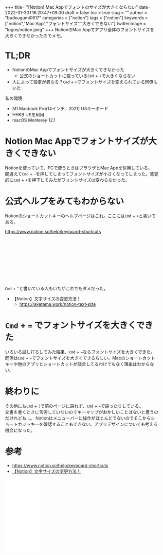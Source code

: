 +++
title= "[Notion] Mac Appでフォントのサイズが大きくならない"
date= 2022-01-30T16:20:47+09:00
draft = false
toc = true
slug = ""
author = "budougumi0617"
categories = ["notion"]
tags = ["notion"]
keywords = ["notion","Mac App","フォントサイズ","大きくできない"]
twitterImage = "logos/notion.jpeg"
+++
NotionのMac Appでアプリ全体のフォントサイズを大きくできなかったのでメモ。

<!--more-->

# TL;DR
- NotionのMac Appでフォントサイズが大きくできなかった
    - 公式のショートカットに載っている`Cmd` + `+`で大きくならない
- 人によって設定が異なる？`Cmd` + `+`でフォントサイズを変えられている同僚もいた

私の環境

- M1 Macbook Pro(14インチ、2021) USキーボード
- HHKB USを利用
- macOS Monterey 12.1

# Notion Mac Appでフォントサイズが大きくできない

Notionを使っていて、PCで使うときはブラウザとMac Appを併用している。  
間違えて`Cmd` + `-`を押してしまってフォントサイズが小さくなってしまった。感覚的に`Cmd` + `+`を押下してみたがフォントサイズは変わらなかった。


# 公式ヘルプをみてもわからない
Notionのショートカットキーのヘルプページはこれ。ここには`Cmd` + `+`と書いてある。

https://www.notion.so/help/keyboard-shortcuts
<div class="iframely-embed"><div class="iframely-responsive" style="height: 140px; padding-bottom: 0;"><a href="https://www.notion.so/help/keyboard-shortcuts" data-iframely-url="//iframely.net/00XBwZR?card=small"></a></div></div><script async src="//iframely.net/embed.js" charset="utf-8"></script>

`Cmd` + `^`と書いている人もいたがこれでもダメだった。

- 【Notion】文字サイズの変更方法！
    - https://aketama.work/notion-text-size

# `Cmd` + `=` でフォントサイズを大きくできた
いろいろ試し打ちしてみた結果、`Cmd` + `=`ならフォントサイズを大きくできた。  
同僚は`Cmd` + `+`でフォントサイズを大きくできるらしい。Macのショートカットキーや他のアプリとショートカットが競合してるわけでもなく理由はわからない。

# 終わりに
その他にも`Cmd` + `[`で前のページに戻れず、`Cmd` + `←`で戻ったりしている。  
文書を書くときに苦労していないのでキーマップがおかしいことはないと思うのだけれども…。
Notionはメニューバーに操作がほとんどでないのでそこからショートカットキーを確認することもできない。アプリデザインについても考える機会になった。

# 参考
- https://www.notion.so/help/keyboard-shortcuts
- [【Notion】文字サイズの変更方法！](https://aketama.work/notion-text-size)

<iframe style="width:120px;height:240px;" marginwidth="0" marginheight="0" scrolling="no" frameborder="0" src="//rcm-fe.amazon-adsystem.com/e/cm?lt1=_blank&bc1=000000&IS2=1&bg1=FFFFFF&fc1=000000&lc1=0000FF&t=github.io-22&language=ja_JP&o=9&p=8&l=as4&m=amazon&f=ifr&ref=as_ss_li_til&asins=B09JS3D9C6&linkId=07cb87e0992fd01e436eb067fe1bc4a9"></iframe>